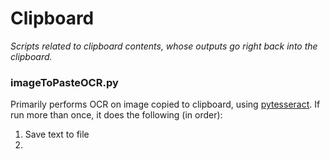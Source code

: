 # Clipboard
*Scripts related to clipboard contents, whose outputs go right back into the clipboard.*

### imageToPasteOCR.py
Primarily performs OCR on image copied to clipboard, using [pytesseract](https://pypi.org/project/pytesseract/). If run more than once, it does the following (in order):
1. Save text to file
2. 
<!--stackedit_data:
eyJoaXN0b3J5IjpbLTQ1OTE1ODUwOSwxNTI0NzYzNTQ4LC05OD
QzODgyNyw1MDQ0MTQyMTQsLTMzMjQ1NTM2M119
-->